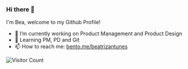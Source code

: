 ### Hi there 👋

I'm Bea, welcome to my Github Profile!

- 🔭 I’m currently working on Product Management and Product Design
- 🌱 Learning PM, PD and Git
- 📫 How to reach me: [bento.me/beatrizantunes](https://bento.me/beatrizantunes)

![Visitor Count](https://profile-counter.glitch.me/beatrizaantunes/count.svg)
